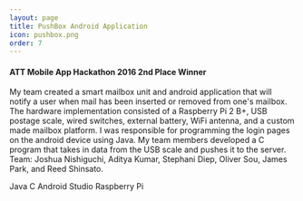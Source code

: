 ```yaml
---
layout: page
title: PushBox Android Application
icon: pushbox.png
order: 7
---
```

#### ATT Mobile App Hackathon 2016 2nd Place Winner

My team created a smart mailbox unit and android application that will notify a
user when mail has been inserted or removed from one's mailbox.
The hardware implementation consisted of a Raspberry Pi 2 B+, USB postage scale,
wired switches, external battery, WiFi antenna, and a custom made mailbox platform.
I was responsible for programming the login pages on the android device using Java.
My team members developed a C program that takes in data from the USB scale and pushes it to the server.
Team: Joshua Nishiguchi, Aditya Kumar, Stephani Diep, Oliver Sou, James Park, and Reed Shinsato.


<span class="label label-info">Java</span>
<span class="label label-info">C</span>
<span class="label label-default">Android Studio</span>
<span class="label label-default">Raspberry Pi</span>
